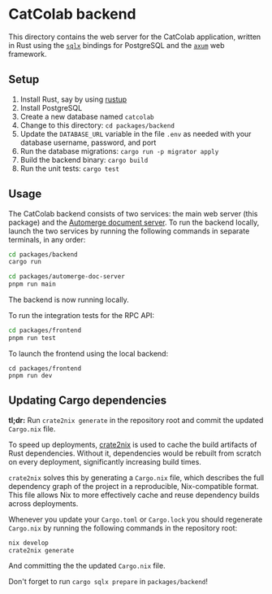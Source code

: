 # CatColab backend

This directory contains the web server for the CatColab application, written in
Rust using the [`sqlx`](https://github.com/launchbadge/sqlx) bindings for
PostgreSQL and the [`axum`](https://github.com/tokio-rs/axum) web framework.

## Setup

1. Install Rust, say by using [rustup](https://rustup.rs/)
2. Install PostgreSQL
3. Create a new database named `catcolab`
4. Change to this directory: `cd packages/backend`
5. Update the `DATABASE_URL` variable in the file `.env` as needed with your
   database username, password, and port
6. Run the database migrations: `cargo run -p migrator apply`
7. Build the backend binary: `cargo build`
8. Run the unit tests: `cargo test`

## Usage

The CatColab backend consists of two services: the main web server (this
package) and the [Automerge document server](../automerge-doc-server). To run
the backend locally, launch the two services by running the following commands
in separate terminals, in any order:

```sh
cd packages/backend
cargo run
```

```sh
cd packages/automerge-doc-server
pnpm run main
```

The backend is now running locally.

To run the integration tests for the RPC API:

```sh
cd packages/frontend
pnpm run test
```

To launch the frontend using the local backend:

```
cd packages/frontend
pnpm run dev
```

## Updating Cargo dependencies

**tl;dr:** Run `crate2nix generate` in the repository root and commit the updated `Cargo.nix` file.

To speed up deployments, [crate2nix](https://nix-community.github.io/crate2nix/) is used to cache the
build artifacts of Rust dependencies. Without it, dependencies would be rebuilt from scratch on every
deployment, significantly increasing build times.

`crate2nix` solves this by generating a `Cargo.nix` file, which describes the full dependency graph of
the project in a reproducible, Nix-compatible format. This file allows Nix to more effectively cache and
reuse dependency builds across deployments.

Whenever you update your `Cargo.toml` or `Cargo.lock` you should regenerate `Cargo.nix` by running the
following commands in the repository root:

```bash
nix develop
crate2nix generate
```

And committing the the updated `Cargo.nix` file.

Don't forget to run `cargo sqlx prepare` in `packages/backend`!
